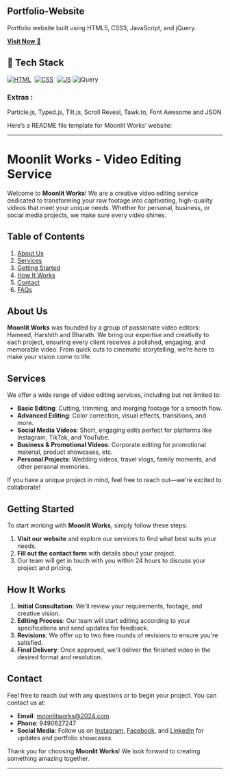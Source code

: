 ## Portfolio-Website
Portfolio website built using HTML5, CSS3, JavaScript, and jQuery.

<a href="https://jigarsable.netlify.app/" target="_blank">**Visit Now** 🚀</a>


## 📌 Tech Stack
[![HTML](https://img.shields.io/badge/html5%20-%23E34F26.svg?&style=for-the-badge&logo=html5&logoColor=white)](https://github.com/jigar-sable/Portfolio-Website/search?l=html)&nbsp;
[![CSS](https://img.shields.io/badge/css3%20-%231572B6.svg?&style=for-the-badge&logo=css3&logoColor=white)](https://github.com/jigar-sable/Portfolio-Website/search?l=css)&nbsp;
[![JS](https://img.shields.io/badge/javascript%20-%23323330.svg?&style=for-the-badge&logo=javascript&logoColor=%23F7DF1E)](https://github.com/jigar-sable/Portfolio-Website/search?l=javascript)
<img alt="jQuery" src="https://img.shields.io/badge/jquery-%230769AD.svg?style=for-the-badge&logo=jquery&logoColor=white"/>

### Extras : 
Particle.js, Typed.js, Tilt.js, Scroll Reveal, Tawk.to, Font Awesome and JSON




Here’s a README file template for Moonlit Works’ website:

---

# Moonlit Works - Video Editing Service

Welcome to **Moonlit Works**! We are a creative video editing service dedicated to transforming your raw footage into captivating, high-quality videos that meet your unique needs. Whether for personal, business, or social media projects, we make sure every video shines.

## Table of Contents

1. [About Us](#about-us)
2. [Services](#services)
3. [Getting Started](#getting-started)
4. [How It Works](#how-it-works)
5. [Contact](#contact)
6. [FAQs](#faqs)

## About Us

**Moonlit Works** was founded by a group of passionate video editors: Hameed, Harshith and Bharath. We bring our expertise and creativity to each project, ensuring every client receives a polished, engaging, and memorable video. From quick cuts to cinematic storytelling, we’re here to make your vision come to life.

## Services

We offer a wide range of video editing services, including but not limited to:

- **Basic Editing**: Cutting, trimming, and merging footage for a smooth flow.
- **Advanced Editing**: Color correction, visual effects, transitions, and more.
- **Social Media Videos**: Short, engaging edits perfect for platforms like Instagram, TikTok, and YouTube.
- **Business & Promotional Videos**: Corporate editing for promotional material, product showcases, etc.
- **Personal Projects**: Wedding videos, travel vlogs, family moments, and other personal memories.

If you have a unique project in mind, feel free to reach out—we're excited to collaborate!

## Getting Started

To start working with **Moonlit Works**, simply follow these steps:

1. **Visit our website** and explore our services to find what best suits your needs.
2. **Fill out the contact form** with details about your project.
3. Our team will get in touch with you within 24 hours to discuss your project and pricing.

## How It Works

1. **Initial Consultation**: We'll review your requirements, footage, and creative vision.
2. **Editing Process**: Our team will start editing according to your specifications and send updates for feedback.
3. **Revisions**: We offer up to two free rounds of revisions to ensure you're satisfied.
4. **Final Delivery**: Once approved, we'll deliver the finished video in the desired format and resolution.

## Contact

Feel free to reach out with any questions or to begin your project. You can contact us at:

- **Email**: moonlitworks@2024.com
- **Phone**: 9490627247
- **Social Media**: Follow us on [Instagram](#), [Facebook](#), and [LinkedIn](#) for updates and portfolio showcases.



Thank you for choosing **Moonlit Works**! We look forward to creating something amazing together.

---

